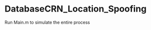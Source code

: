 DatabaseCRN_Location_Spoofing
=============================
Run Main.m to simulate the entire process

